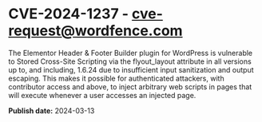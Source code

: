 # CVE-2024-1237 - cve-request@wordfence.com

The Elementor Header & Footer Builder plugin for WordPress is vulnerable to Stored Cross-Site Scripting via the flyout_layout attribute in all versions up to, and including, 1.6.24 due to insufficient input sanitization and output escaping. This makes it possible for authenticated attackers, with contributor access and above, to inject arbitrary web scripts in pages that will execute whenever a user accesses an injected page.

**Publish date:** 2024-03-13

